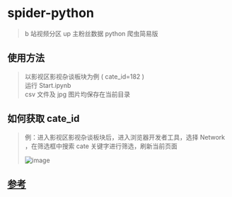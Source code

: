 # spider-python

> b 站视频分区 up 主粉丝数据 python 爬虫简易版

## 使用方法
> 以影视区影视杂谈板块为例 ( cate_id=182 )  
> 运行 Start.ipynb  
> csv 文件及 jpg 图片均保存在当前目录

## 如何获取 cate_id
> 例：进入影视区影视杂谈板块后，进入浏览器开发者工具，选择 Network ，在筛选框中搜索 cate 关键字进行筛选，刷新当前页面  
> 
> ![image](https://user-images.githubusercontent.com/62893492/149608507-ac7f226f-9313-4c1d-a434-04092fb4cd63.png)

## [参考](https://blog.csdn.net/shine4869/article/details/111407476)
